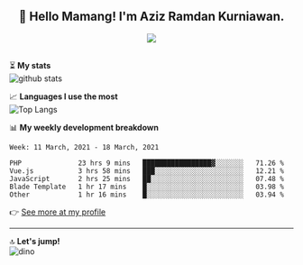 <h2 align="center">👋 Hello Mamang! I'm Aziz Ramdan Kurniawan.</h2>  
<p align="center">
  <img src="https://komarev.com/ghpvc/?username=azizramdan"> <br><br>
</p>
    
⏳ **My stats**  
![github stats](https://github-readme-stats.vercel.app/api?username=azizramdan&show_icons=true&count_private=true&title_color=000&hide_border=true&hide_title=true)  

📈 **Languages I use the most**  
![Top Langs](https://github-readme-stats.vercel.app/api/top-langs/?username=azizramdan&layout=compact&langs_count=6&hide=tsql&hide_border=true&hide_title=true&exclude_repo=Futsal-Go,Futsal-Go-Admin,Sistem-Informasi-Sensus-Harian-Rawat-Inap)  

📊 **My weekly development breakdown**
<!--START_SECTION:waka-->
```text
Week: 11 March, 2021 - 18 March, 2021

PHP              23 hrs 9 mins   █████████████████▓░░░░░░░   71.26 % 
Vue.js           3 hrs 58 mins   ███░░░░░░░░░░░░░░░░░░░░░░   12.21 % 
JavaScript       2 hrs 25 mins   ██░░░░░░░░░░░░░░░░░░░░░░░   07.48 % 
Blade Template   1 hr 17 mins    █░░░░░░░░░░░░░░░░░░░░░░░░   03.98 % 
Other            1 hr 16 mins    █░░░░░░░░░░░░░░░░░░░░░░░░   03.94 % 
```
<!--END_SECTION:waka-->
👉 [See more at my profile](https://wakatime.com/@azizramdan)
***
🔝 **Let's jump!**  
![dino](https://raw.githubusercontent.com/azizramdan/azizramdan/master/dino.gif)  
